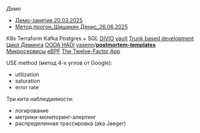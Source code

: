 *Демо*
- [Демо-занятия 20.03.2025](https://rutube.ru/video/private/3e99c1b35879522c54553a67da6ed99c/?p=PoI-K8zhajjlsQoDGWJenQ)
- [Метод.прогон_Шишикин Денис_26.06.2025](https://rutube.ru/video/private/3d0c8fc85fa8336e755dd4c6bb4e9a14/?p=K4P1RdhpTxOBnaOYsOzCtQ?r=plwd)

K8s
Terraform
Kafka
Postgres + SQL
[DIVIO](https://docs.divio.com/documentation-system/structure/)
[vault](https://github.com/hashicorp/vault)
[Trunk based development](https://trunkbaseddevelopment.com/)
[Цикл Деминга](https://ru.wikipedia.org/wiki/%D0%A6%D0%B8%D0%BA%D0%BB_%D0%94%D0%B5%D0%BC%D0%B8%D0%BD%D0%B3%D0%B0)
[OODA HADI](https://upr.ru/article/kak-upravlyat-v-neopredelennosti-chast-7-tsikl-ooda-uproshchennaya-interpretatsiya-/)
[yasenn](https://github.com/yasenn)/**[postmortem-templates](https://github.com/yasenn/postmortem-templates)**
[Микросервисы](https://microservices.io/)
[eBPF](https://ebpf.io)
[The Twelve-Factor App](https://12factor.net/ru/)

USE method (метод 4-х углов от Google):
- utilization
- saturation
- error rate

Три кита наблюдаемости:
- логирование
- метрики-мониторинг-алертинг
- распределенная трассировка (aka Jaeger)